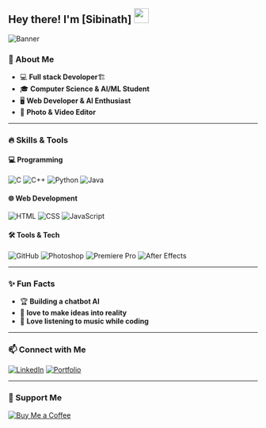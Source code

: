 ## Hey there! I'm [Sibinath] <img src="https://media.giphy.com/media/hvRJCLFzcasrR4ia7z/giphy.gif" width="30px">

![Banner](https://your-banner-url.com/banner.png)

### 🚀 About Me
- 💻 **Full stack Devoloper**🏗️
- 🎓 **Computer Science & AI/ML Student**
- 🖥️ **Web Developer & AI Enthusiast**
- 🎨 **Photo & Video Editor**

---

### 🔥 Skills & Tools

#### 💻 Programming
![C](https://img.shields.io/badge/C-00599C?style=for-the-badge&logo=c&logoColor=white)
![C++](https://img.shields.io/badge/C%2B%2B-00599C?style=for-the-badge&logo=c%2B%2B&logoColor=white)
![Python](https://img.shields.io/badge/Python-3776AB?style=for-the-badge&logo=python&logoColor=white)
![Java](https://img.shields.io/badge/Java-007396?style=for-the-badge&logo=java&logoColor=white)

#### 🌐 Web Development
![HTML](https://img.shields.io/badge/HTML5-E34F26?style=for-the-badge&logo=html5&logoColor=white)
![CSS](https://img.shields.io/badge/CSS3-1572B6?style=for-the-badge&logo=css3&logoColor=white)
![JavaScript](https://img.shields.io/badge/JavaScript-F7DF1E?style=for-the-badge&logo=javascript&logoColor=black)

#### 🛠️ Tools & Tech
![GitHub](https://img.shields.io/badge/GitHub-181717?style=for-the-badge&logo=github&logoColor=white)
![Photoshop](https://img.shields.io/badge/Photoshop-31A8FF?style=for-the-badge&logo=adobephotoshop&logoColor=white)
![Premiere Pro](https://img.shields.io/badge/Premiere_Pro-9999FF?style=for-the-badge&logo=adobepremierepro&logoColor=white)
![After Effects](https://img.shields.io/badge/After_Effects-9999FF?style=for-the-badge&logo=adobeaftereffects&logoColor=white)

---

### ✨ Fun Facts
- 🏆 **Building a chatbot AI**
- 🌟 **love to make ideas into reality**
- 🎵 **Love listening to music while coding**

---

### 📫 Connect with Me
[![LinkedIn](https://img.shields.io/badge/LinkedIn-0A66C2?style=for-the-badge&logo=linkedin&logoColor=white)](https://linkedin.com/in/your-profile)
[![Portfolio](https://img.shields.io/badge/Portfolio-FF5722?style=for-the-badge&logo=google-chrome&logoColor=white)](https://your-portfolio.com)

---

### 💖 Support Me
[![Buy Me a Coffee](https://img.shields.io/badge/Buy_Me_A_Coffee-F79E1B?style=for-the-badge&logo=buymeacoffee&logoColor=white)](https://www.buymeacoffee.com/yourprofile)
